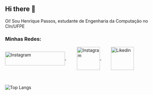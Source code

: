 ## Hi there 👋

Oi! Sou Henrique Passos, estudante de Engenharia da Computação no CIn/UFPE

### Minhas Redes:

<div>
    <a href="youtube.com/HenriquePassos">
         <img align="center" alt="Instagram" height="45" width="195" src="https://logodownload.org/wp-content/uploads/2014/10/youtube-logo-9.png" />
     </a>
  &nbsp;&nbsp;&nbsp;&nbsp;&nbsp;&nbsp;&nbsp;&nbsp;
   <a href="https://www.instagram.com/henriquea_passos/">
        <img align="center" alt="Instagram" height="75" width="75" style="margin: 100px/;" src="https://logodownload.org/wp-content/uploads/2017/04/instagram-logo.png" />
    </a>
    &nbsp;&nbsp;&nbsp;&nbsp;&nbsp;&nbsp;&nbsp;
    <a href="www.linkedin.com/in/henriquea-passos">
        <img align="center" alt="Likedin" height="75" width="75" style="margin: 100px/;" src="https://logospng.org/download/linkedin/logo-linkedin-icon-4096.png"/>
    </a>
 </div>
 <br><br>

![Top Langs](https://github-readme-stats.vercel.app/api/top-langs/?username=Henrique-apassos&layout=donut-vertical&theme=gradient)

<!--
**Henrique-apassos/Henrique-apassos** is a ✨ _special_ ✨ repository because its `README.md` (this file) appears on your GitHub profile.

Here are some ideas to get you started:

- 🔭 I’m currently working on ...
- 🌱 I’m currently learning ...
- 👯 I’m looking to collaborate on ...
- 🤔 I’m looking for help with ...
- 💬 Ask me about ...
- 📫 How to reach me: ...
- 😄 Pronouns: ...
- ⚡ Fun fact: ...
-->

